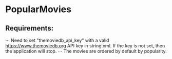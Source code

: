 # PopularMovies

## Requirements:
⋅⋅⋅ Need to set "themoviedb_api_key" with a valid https://www.themoviedb.org API key in string.xml. 
If the key is not set, then the application will stop.
⋅⋅⋅ The movies are ordered by default by popularity.

